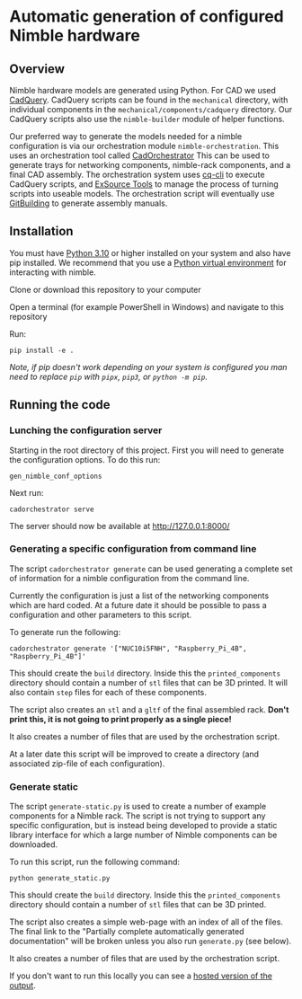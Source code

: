 <!--
SPDX-FileCopyrightText: 2023 Andreas Kahler <mail@andreaskahler.com>

SPDX-License-Identifier: CERN-OHL-S-2.0
-->

# Automatic generation of configured Nimble hardware

## Overview

Nimble hardware models are generated using Python. For CAD we used [CadQuery](https://cadquery.readthedocs.io/en/latest/intro.html). CadQuery scripts can be found in the `mechanical` directory, with individual components in the `mechanical/components/cadquery` directory. Our CadQuery scripts also use the `nimble-builder` module of helper functions.

Our preferred way to generate the models needed for a nimble configuration is via our orchestration module `nimble-orchestration`. This uses an orchestration tool called [CadOrchestrator](https://gitlab.com/gitbuilding/cadorchestrator) This can be used to generate trays for networking components, nimble-rack components, and a final CAD assembly. The orchestration system uses [cq-cli](https://github.com/CadQuery/cq-cli) to execute CadQuery scripts, and [ExSource Tools](https://gitlab.com/gitbuilding/exsource-tools) to manage the process of turning scripts into useable models. The orchestration script will eventually use [GitBuilding](https://gitbuilding.io) to generate assembly manuals.


## Installation

You must have [Python 3.10](https://www.python.org/about/gettingstarted/) or higher installed on your system and also have pip installed. We recommend that you use a [Python virtual environment](https://realpython.com/python-virtual-environments-a-primer/) for interacting with nimble.

Clone or download this repository to your computer

Open a terminal (for example PowerShell in Windows) and navigate to this repository

Run:

    pip install -e .

*Note, if pip doesn't work depending on your system is configured you man need to replace `pip` with `pipx`, `pip3`, or `python -m pip`.*


## Running the code

### Lunching the configuration server

Starting in the root directory of this project. First you will need to generate the configuration options. To do this run:

    gen_nimble_conf_options

Next run:

    cadorchestrator serve

The server should now be available at http://127.0.0.1:8000/

### Generating a specific configuration from command line

The script `cadorchestrator generate` can be used generating a complete set of information for a nimble configuration from the command line.

Currently the configuration is just a list of the networking components which are hard coded. At a future date it should be possible to pass a configuration and other parameters to this script.

To generate run the following:

    cadorchestrator generate '["NUC10i5FNH", "Raspberry_Pi_4B", "Raspberry_Pi_4B"]'

This should create the `build` directory. Inside this the `printed_components` directory should contain a number of `stl` files that can be 3D printed. It will also contain `step` files for each of these components.

The script also creates an `stl` and a `gltf` of the final assembled rack. **Don't print this, it is not going to print properly as a single piece!**

It also creates a number of files that are used by the orchestration script.

At a later date this script will be improved to create a directory (and associated zip-file of each configuration).


### Generate static

The script `generate-static.py` is used to create a number of example components for a Nimble rack. The script is not trying to support any specific configuration, but is instead being developed to provide a static library interface for which a large number of Nimble components can be downloaded.

To run this script, run the following command:

    python generate_static.py

This should create the `build` directory. Inside this the `printed_components` directory should contain a number of `stl` files that can be 3D printed.

The script also creates a simple web-page with an index of all of the files. The final link to the "Partially complete automatically generated documentation" will be broken unless you also run `generate.py` (see below).

It also creates a number of files that are used by the orchestration script.

If you don't want to run this locally you can see a [hosted version of the output](https://wakoma.github.io/nimble/).



